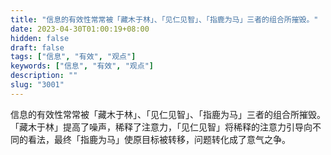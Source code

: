 ```yaml
---
title: "信息的有效性常常被「藏木于林」、「见仁见智」、「指鹿为马」三者的组合所摧毁。"
date: 2023-04-30T01:00:19+08:00
hidden: false
draft: false
tags: ["信息", "有效", "观点"]
keywords: ["信息", "有效", "观点"]
description: ""
slug: "3001"
---
```


信息的有效性常常被「藏木于林」、「见仁见智」、「指鹿为马」三者的组合所摧毁。「藏木于林」提高了噪声，稀释了注意力，「见仁见智」将稀释的注意力引导向不同的看法，最终「指鹿为马」使原目标被转移，问题转化成了意气之争。